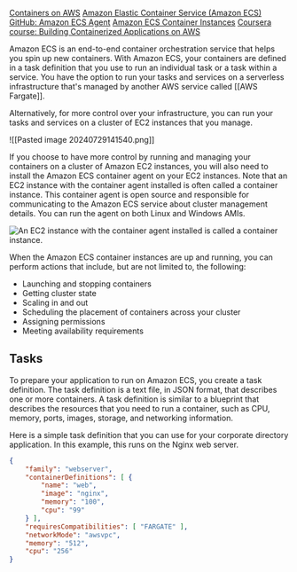 
[Containers on AWS](https://aws.amazon.com/containers/services/)
[Amazon Elastic Container Service (Amazon ECS)](https://aws.amazon.com/ecs/)
[GitHub: Amazon ECS Agent](https://github.com/aws/amazon-ecs-agent)
[Amazon ECS Container Instances](https://docs.aws.amazon.com/AmazonECS/latest/developerguide/ECS_instances.html)
[Coursera course: Building Containerized Applications on AWS](https://www.coursera.org/learn/containerized-apps-on-aws)


Amazon ECS is an end-to-end container orchestration service that helps you spin up new containers. With Amazon ECS, your containers are defined in a task definition that you use to run an individual task or a task within a service. You have the option to run your tasks and services on 
a serverless infrastructure that's managed by another AWS service called [[AWS Fargate]]. 

Alternatively, for more control over your infrastructure, you can run your tasks and services on a cluster of EC2 instances that you manage.

![[Pasted image 20240729141540.png]]

If you choose to have more control by running and managing your containers on a cluster of Amazon EC2 instances, you will also need to install the Amazon ECS container agent on your EC2 instances. Note that an EC2 instance with the container agent installed is often called a container instance. This container agent is open source and responsible for communicating to the Amazon ECS service about cluster management details. You can run the agent on both Linux and Windows AMIs. 

![An EC2 instance with the container agent installed is called a container instance.](https://explore.skillbuilder.aws/files/a/w/aws_prod1_docebosaas_com/1722265200/iWP68hjrw6q_ADNOlBS5Ag/tincan/7b5246b3e4dcf41ee9510fd1863163b18f6b0358/assets/XbD8apMKo5wCAHO6_YiX8p1udFI_1rzlu.jpg)

When the Amazon ECS container instances are up and running, you can perform actions that include, but are not limited to, the following:

- Launching and stopping containers
- Getting cluster state
- Scaling in and out
- Scheduling the placement of containers across your cluster
- Assigning permissions
- Meeting availability requirements

## Tasks

To prepare your application to run on Amazon ECS, you create a task definition. The task definition is a text file, in JSON format, that describes one or more containers. A task definition is similar to a blueprint that describes the resources that you need to run a container, such as CPU, memory, ports, images, storage, and networking information.  
  
Here is a simple task definition that you can use for your corporate directory application. In this example, this runs on the Nginx web server.

```json
{
	"family": "webserver",
	"containerDefinitions": [ {
		"name": "web",
		"image": "nginx",
		"memory": "100",
		"cpu": "99"
	} ],
	"requiresCompatibilities": [ "FARGATE" ],
	"networkMode": "awsvpc",
	"memory": "512",
	"cpu": "256"
}
```